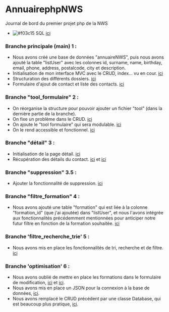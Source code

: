 # AnnuairephpNWS
Journal de bord du premier projet php de la NWS 

- ![#f03c15](https://via.placeholder.com/15/f03c15/000000?text=+) SQL [ici](https://github.com/Adambizien/AnnuairephpNWS/blob/ad939fc56e2b860c70d762860ea1f5e5c1b4832a/sql.txt)


### Branche principale (main)  1 :
- Nous avons créé une base de données "annuaireNWS", puis nous avons ajouté la table "listUser" avec les colonnes id, surname, name, birthday, email, phone, address, postalcode, city et description.
- Initialisation de mon interface MVC avec le CRUD, index... vu en cour. [ici](https://github.com/Adambizien/AnnuairephpNWS/commit/58b7e1a2bd3ee1009dca51ab8431b91077d29bd5)
- Structuration des différents dossiers. [ici](https://github.com/Adambizien/AnnuairephpNWS/commit/0e753d91e4cc4c4d56cfad641cb9232d49b3e42)
- Formulaire d'ajout de contact et liste des contacts. [ici](https://github.com/Adambizien/AnnuairephpNWS/commit/2a71f7520a72f1be2d8607a90bb7e66b5d482add)
### Branche "tool_formulaire"  2 :
- On réorganise la structure pour pouvoir ajouter un fichier "tool" (dans la dernière partie de la branche).
- On fixe un problème dans le CRUD.  [ici](https://github.com/Adambizien/AnnuairephpNWS/commit/b4362b24af6ee253e0a457dd1b22de02ee699603)
- On ajoute le "tool formulaire" qui sera modulable. [ici](https://github.com/Adambizien/AnnuairephpNWS/commit/1713bdafa988252e9b6d486a44a3e358cf5ce4b5)
- On le rend accessible et fonctionnel.  [ici](https://github.com/Adambizien/AnnuairephpNWS/commit/fbf29c6a3c19d7d567cdb9c2529d055fbec64dc0)
### Branche "détail"  3 :
- Initialisation de la page détail. [ici](https://github.com/Adambizien/AnnuairephpNWS/commit/9564d419ea3f81792f388b135c9926a3e3dea208)
- Récupération des détails du contact. [ici](https://github.com/Adambizien/AnnuairephpNWS/commit/3a69f9c1dfb0b6ccd2e6db2aa78b9432f70d605b) et [ici](https://github.com/Adambizien/AnnuairephpNWS/commit/b8dc29d3fb560fbbe03a0baa57483ff8927432c2)
### Branche "suppression"  3.5 :
- Ajouter la fonctionnalité de suppression. [ici](https://github.com/Adambizien/AnnuairephpNWS/commit/3b4e7a1eb02c3b1d1e2f04d4da3570237fb5461b)
### Branche "filtre_formation" 4 :
- Nous avons ajouté une table "formation" qui est liée à la colonne "formation_id" (que j'ai ajoutée) dans "listUser", et nous l'avons intégrée aux fonctionnalités précédemment mentionnées pour anticiper notre        futur filtre en fonction de la formation souhaitée. [ici](https://github.com/Adambizien/AnnuairephpNWS/commit/19eedbb8759ae0d1f0d7947480cfc780579c45ea)
### Branche 'filtre_recherche_trie' 5 :
- Nous avons mis en place les fonctionnalités de tri, recherche et de filtre. [ici](https://github.com/Adambizien/AnnuairephpNWS/commit/ad939fc56e2b860c70d762860ea1f5e5c1b4832a)
### Branche 'optimisation' 6 :
- Nous avons oublié de mettre en place les formations dans le formulaire de modification, [ici](https://github.com/Adambizien/AnnuairephpNWS/commit/ef15ed7c3f47001af4f36b6a90edd5df0dd4e56e) et [ici](https://github.com/Adambizien/AnnuairephpNWS/commit/2746e7685819d440c07b5e979a5b1d47b1c62f06).
- Nous avons mis en place un JSON pour la connexion à la base de données, [ici](https://github.com/Adambizien/AnnuairephpNWS/commit/789a1d36cb6b4e87bbdaf4afaa00ea18e40e4ea6).
- Nous avons remplacé le CRUD précédent par une classe Database, qui est beaucoup plus pratique, [ici](https://github.com/Adambizien/AnnuairephpNWS/commit/55a4fdc6a479eba84b8c82b7a3c310f3f844a233).
